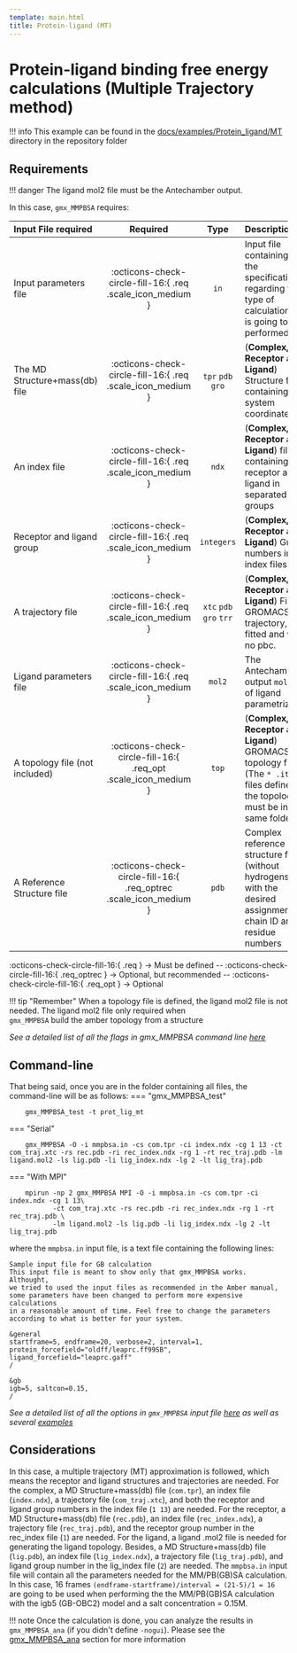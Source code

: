 ```yaml
---
template: main.html
title: Protein-ligand (MT)
---
```


# Protein-ligand binding free energy calculations (Multiple Trajectory method)

!!! info
    This example can be found in the [docs/examples/Protein_ligand/MT][6] directory in the repository folder

## Requirements

!!! danger
    The ligand mol2 file must be the Antechamber output.

In this case, `gmx_MMPBSA` requires:

| Input File required            | Required |           Type             | Description |
|:-------------------------------|:--------:|:--------------------------:|:-------------------------------------------------------------------------------------------------------------|
| Input parameters file          | :octicons-check-circle-fill-16:{ .req .scale_icon_medium } |           `in`          | Input file containing all the specifications regarding the type of calculation that is going to be performed |
| The MD Structure+mass(db) file | :octicons-check-circle-fill-16:{ .req .scale_icon_medium } |    `tpr` `pdb` `gro`    | (**Complex, Receptor and Ligand**) Structure file containing the system coordinates |
| An index file                  | :octicons-check-circle-fill-16:{ .req .scale_icon_medium } |          `ndx`    | (**Complex, Receptor and Ligand**) file containing the receptor and ligand in separated groups |
| Receptor and ligand group      | :octicons-check-circle-fill-16:{ .req .scale_icon_medium } |        `integers`       | (**Complex, Receptor and Ligand**) Group numbers in the index files |
| A trajectory file              | :octicons-check-circle-fill-16:{ .req .scale_icon_medium } | `xtc` `pdb` `gro` `trr` | (**Complex, Receptor and Ligand**) Final GROMACS MD trajectory, fitted and with no pbc. |
| Ligand parameters file         | :octicons-check-circle-fill-16:{ .req .scale_icon_medium } |          `mol2`         | The Antechamber output  `mol2` file of ligand parametrization|
| A topology file (not included) | :octicons-check-circle-fill-16:{ .req_opt .scale_icon_medium }    |           `top`         | (**Complex, Receptor and Ligand**) GROMACS topology file (The `* .itp` files defined in the topology must be in the same folder |
| A Reference Structure file     | :octicons-check-circle-fill-16:{ .req_optrec .scale_icon_medium } |           `pdb`         | Complex reference structure file (without hydrogens) with the desired assignment of chain ID and residue numbers |
              
:octicons-check-circle-fill-16:{ .req } -> Must be defined -- :octicons-check-circle-fill-16:{ .req_optrec } -> 
Optional, but recommended -- :octicons-check-circle-fill-16:{ .req_opt } -> Optional

!!! tip "Remember"
    When a topology file is defined, the ligand mol2 file is not needed. The ligand mol2 file only required when  
    `gmx_MMPBSA` build the amber topology from a structure  

_See a detailed list of all the flags in gmx_MMPBSA command line [here][1]_

## Command-line
That being said, once you are in the folder containing all files, the command-line will be as follows:
=== "gmx_MMPBSA_test"

        gmx_MMPBSA_test -t prot_lig_mt

=== "Serial"

        gmx_MMPBSA -O -i mmpbsa.in -cs com.tpr -ci index.ndx -cg 1 13 -ct com_traj.xtc -rs rec.pdb -ri rec_index.ndx -rg 1 -rt rec_traj.pdb -lm ligand.mol2 -ls lig.pdb -li lig_index.ndx -lg 2 -lt lig_traj.pdb

=== "With MPI"

        mpirun -np 2 gmx_MMPBSA MPI -O -i mmpbsa.in -cs com.tpr -ci index.ndx -cg 1 13\
               -ct com_traj.xtc -rs rec.pdb -ri rec_index.ndx -rg 1 -rt rec_traj.pdb \
               -lm ligand.mol2 -ls lig.pdb -li lig_index.ndx -lg 2 -lt lig_traj.pdb

where the `mmpbsa.in` input file, is a text file containing the following lines:

``` linenums="1"
Sample input file for GB calculation
This input file is meant to show only that gmx_MMPBSA works. Althought,
we tried to used the input files as recommended in the Amber manual,
some parameters have been changed to perform more expensive calculations
in a reasonable amount of time. Feel free to change the parameters 
according to what is better for your system.

&general
startframe=5, endframe=20, verbose=2, interval=1,
protein_forcefield="oldff/leaprc.ff99SB", ligand_forcefield="leaprc.gaff"
/

&gb
igb=5, saltcon=0.15,
/
```

_See a detailed list of all the options in `gmx_MMPBSA` input file [here][2] as well as several [examples][3]_

## Considerations
In this case, a multiple trajectory (MT) approximation is followed, which means the receptor and ligand structures and 
trajectories are needed. For the complex, a MD Structure+mass(db) file (`com.tpr`), an index file (`index.ndx`),
a trajectory file (`com_traj.xtc`), and both the receptor and ligand group numbers in the index file (`1 13`) are needed.
For the receptor, a MD Structure+mass(db) file (`rec.pdb`), an index file (`rec_index.ndx`),
a trajectory file (`rec_traj.pdb`), and the receptor group number in the rec_index file (`1`) are needed. For the ligand,
a ligand .mol2 file is needed for generating the ligand topology. Besides, a MD Structure+mass(db) file (`lig.pdb`), an 
index file (`lig_index.ndx`), a trajectory file (`lig_traj.pdb`), and ligand group number in the lig_index file (`2`) are 
needed. The `mmpbsa.in` input file will contain all the parameters needed for the MM/PB(GB)SA calculation. In this case,
16 frames `(endframe-startframe)/interval = (21-5)/1 = 16` are going to be used when performing the the MM/PB(GB)SA 
calculation with the igb5 (GB-OBC2) model and a salt concentration = 0.15M.

!!! note
    Once the calculation is done, you can analyze the results in `gmx_MMPBSA_ana` (if you didn't define `-nogui`). 
    Please see the [gmx_MMPBSA_ana][4] section for more information

  [1]: ../../../command-line.md#gmx_mmpbsa-command-line
  [2]: ../../../input_file.md#the-input-file
  [3]: ../../../input_file.md#sample-input-files
  [4]: ../../../analyzer.md#gmx_mmpbsa_ana-the-analyzer-tool
  [6]: https://github.com/Valdes-Tresanco-MS/gmx_MMPBSA/tree/master/docs/examples/Protein_ligand/MT
  [7]: ../../../command-line.md#gmx_mmpbsa_test-command-line